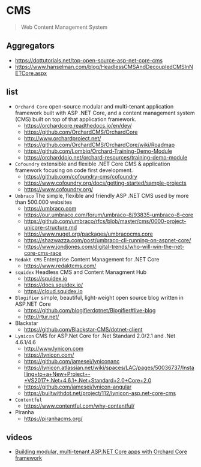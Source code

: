# CMS

> Web Content Management System

## Aggregators

- https://dottutorials.net/top-open-source-asp-net-core-cms
- https://www.hanselman.com/blog/HeadlessCMSAndDecoupledCMSInNETCore.aspx

## list

- `Orchard Core` open-source modular and multi-tenant application framework built with ASP .NET Core, and a content management system (CMS) built on top of that application framework.
  - https://orchardcore.readthedocs.io/en/dev/
  - https://github.com/OrchardCMS/OrchardCore
  - http://www.orchardproject.net/
  - https://github.com/OrchardCMS/OrchardCore/wiki/Roadmap
  - https://github.com/Lombiq/Orchard-Training-Demo-Module
  - https://orcharddojo.net/orchard-resources/training-demo-module
- `Cofoundry` extensible and flexible .NET Core CMS & application framework focusing on code first development.
  - https://github.com/cofoundry-cms/cofoundry
  - https://www.cofoundry.org/docs/getting-started/sample-projects
  - https://www.cofoundry.org/
- `Umbraco` The simple, flexible and friendly ASP .NET CMS used by more than 500.000 websites
  - https://umbraco.com
  - https://our.umbraco.com/forum/umbraco-8/93835-umbraco-8-core
  - https://github.com/umbraco/rfcs/blob/master/cms/0000-project-unicore-structure.md
  - https://www.nuget.org/packages/umbracocms.core
  - https://shazwazza.com/post/umbraco-cli-running-on-aspnet-core/
  - https://www.jondjones.com/digital-trends/who-will-win-the-net-core-cms-race
- `Redakt CMS` Enterprise Content Management for .NET Core
  - https://www.redaktcms.com/
- `squidex` Headless CMS and Content Managment Hub
  - https://squidex.io
  - https://docs.squidex.io/
  - https://cloud.squidex.io
- `Blogifier` simple, beautiful, light-weight open source blog written in ASP.NET Core
  - https://github.com/blogifierdotnet/Blogifier#live-blog
  - http://rtur.net/
- Blackstar
  - https://github.com/Blackstar-CMS/dotnet-client
- `Lynicon` CMS for ASP.Net Core for .Net Standard 2.0/2.1 and .Net 4.6.1/4.6
  - http://www.lynicon.com
  - https://lynicon.com/
  - https://github.com/jamesej/lyniconanc
  - https://lynicon.atlassian.net/wiki/spaces/LAC/pages/50036737/Installing+to+a+New+Project+-+VS2017+.Net+4.6.1+.Net+Standard+2.0+Core+2.0
  - https://github.com/jamesej/lynicon-angular
  - https://builtwithdot.net/project/112/lynicon-asp.net-core-cms
- `Contentful`
  - https://www.contentful.com/why-contentful/
- Piranha
  - https://piranhacms.org/

## videos

- [Building modular, multi-tenant ASP.NET Core apps with Orchard Core framework](https://youtu.be/yrQaKv2mxFU)